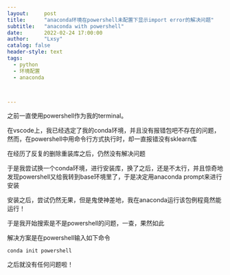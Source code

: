 ```yaml
---
layout:     post
title:      "anaconda环境在powershell未配置下显示import error的解决问题"
subtitle:   "anaconda with powershell"
date:       2022-02-24 17:00:00
author:     "Lxsy"
catalog: false
header-style: text
tags:
  - python
  - 环境配置
  - anaconda



---
```


之前一直使用powershell作为我的terminal。

在vscode上，我已经选定了我的conda环境，并且没有报错包吧不存在的问题，然而，在powershell中用命令行方式执行时，却一直报错没有sklearn库

在经历了反复的删除重装库之后，仍然没有解决问题

于是我尝试换一个conda环境，进行安装库，换了之后，还是不太行，并且惊奇地发现powershell又给我转到base环境里了，于是决定用anaconda prompt来进行安装

安装之后，尝试仍然无果，但是鬼使神差地，我在anaconda运行该包例程竟然能运行！

于是我开始搜索是不是powershell的问题，一查，果然如此

解决方案是在powershell输入如下命令

```shell
conda init powershell
```

之后就没有任何问题啦！
